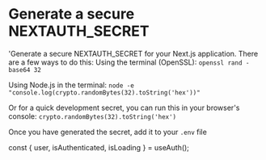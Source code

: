 # Generate a secure NEXTAUTH_SECRET

'Generate a secure NEXTAUTH_SECRET for your Next.js application. There are a few ways to do this:
Using the terminal (OpenSSL):
`openssl rand -base64 32`

Using Node.js in the terminal:
`node -e "console.log(crypto.randomBytes(32).toString('hex'))"`

Or for a quick development secret, you can run this in your browser's console:
`crypto.randomBytes(32).toString('hex')`

Once you have generated the secret, add it to your `.env` file

const { user, isAuthenticated, isLoading } = useAuth();
